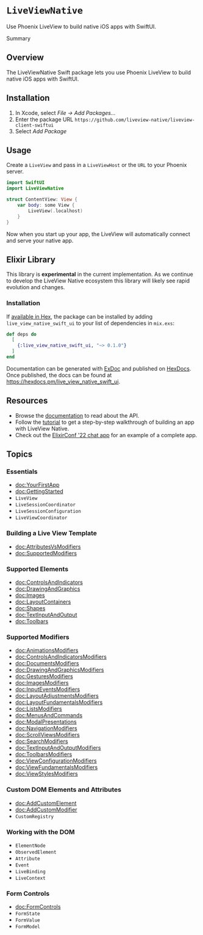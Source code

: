 # ``LiveViewNative``
Use Phoenix LiveView to build native iOS apps with SwiftUI.

<!--@START_MENU_TOKEN@-->Summary<!--@END_MENU_TOKEN@-->

## Overview
The LiveViewNative Swift package lets you use Phoenix LiveView to build native iOS apps with SwiftUI.

## Installation

1. In Xcode, select *File → Add Packages...*
2. Enter the package URL `https://github.com/liveview-native/liveview-client-swiftui`
3. Select *Add Package*

## Usage
Create a `LiveView` and pass in a ``LiveViewHost`` or the `URL` to your Phoenix server.

```swift
import SwiftUI
import LiveViewNative

struct ContentView: View {
    var body: some View {
        LiveView(.localhost)
    }
}
```

Now when you start up your app, the LiveView will automatically connect and serve your native app.

## Elixir Library

This library is **experimental** in the current implementation. As we continue to develop the LiveView Native ecosystem this library will likely see rapid evolution and changes.

### Installation

If [available in Hex](https://hex.pm/docs/publish), the package can be installed
by adding `live_view_native_swift_ui` to your list of dependencies in `mix.exs`:

```elixir
def deps do
  [
    {:live_view_native_swift_ui, "~> 0.1.0"}
  ]
end
```

Documentation can be generated with [ExDoc](https://github.com/elixir-lang/ex_doc)
and published on [HexDocs](https://hexdocs.pm). Once published, the docs can
be found at <https://hexdocs.pm/live_view_native_swift_ui>.

## Resources

- Browse the [documentation](https://liveview-native.github.io/liveview-client-swiftui/documentation/liveviewnative/) to read about the API.
- Follow the [tutorial](https://liveview-native.github.io/liveview-client-swiftui/tutorials/yourfirstapp) to get a step-by-step walkthrough of building an app with LiveView Native.
- Check out the [ElixirConf '22 chat app](https://github.com/liveview-native/elixirconf_chat) for an example of a complete app.

## Topics

### Essentials

- <doc:YourFirstApp>
- <doc:GettingStarted>
- ``LiveView``
- ``LiveSessionCoordinator``
- ``LiveSessionConfiguration``
- ``LiveViewCoordinator``

### Building a Live View Template

- <doc:AttributesVsModifiers>
- <doc:SupportedModifiers>

### Supported Elements

- <doc:ControlsAndIndicators>
- <doc:DrawingAndGraphics>
- <doc:Images>
- <doc:LayoutContainers>
- <doc:Shapes>
- <doc:TextInputAndOutput>
- <doc:Toolbars>

### Supported Modifiers
- <doc:AnimationsModifiers>
- <doc:ControlsAndIndicatorsModifiers>
- <doc:DocumentsModifiers>
- <doc:DrawingAndGraphicsModifiers>
- <doc:GesturesModifiers>
- <doc:ImagesModifiers>
- <doc:InputEventsModifiers>
- <doc:LayoutAdjustmentsModifiers>
- <doc:LayoutFundamentalsModifiers>
- <doc:ListsModifiers>
- <doc:MenusAndCommands>
- <doc:ModalPresentations>
- <doc:NavigationModifiers>
- <doc:ScrollViewsModifiers>
- <doc:SearchModifiers>
- <doc:TextInputAndOutputModifiers>
- <doc:ToolbarsModifiers>
- <doc:ViewConfigurationModifiers>
- <doc:ViewFundamentalsModifiers>
- <doc:ViewStylesModifiers>

### Custom DOM Elements and Attributes

- <doc:AddCustomElement>
- <doc:AddCustomModifier>
- ``CustomRegistry``

### Working with the DOM

- ``ElementNode``
- ``ObservedElement``
- ``Attribute``
- ``Event``
- ``LiveBinding``
- ``LiveContext``

### Form Controls
- <doc:FormControls>
- ``FormState``
- ``FormValue``
- ``FormModel``
